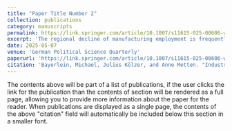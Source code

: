 ```yaml
---
title: "Paper Title Number 2"
collection: publications
category: manuscripts
permalink: https://link.springer.com/article/10.1007/s11615-025-00606-w
excerpt: 'The regional decline of manufacturing employment is frequently linked to the rise of right-wing populism in many Western countries. Surprisingly, contributions that directly examine the relationship between industrial decline and electoral support for these parties, as well as its underlying mechanisms, remain scarce. Moreover, it is often overlooked that regional industrial decline might also increase support for left-wing populism due to a greater demand for welfare compensation. Using novel historical data on regional manufacturing employment and geocoded survey data from Germany, we find that long-term actual industrial decline is associated with increased support for left-wing populism but not with support for right-wing populist parties. Rather, we find increased support for right-wing populism in places where manufacturing levels are historically high and industrial decline is looming. Empirical results on the underlying individual-level mechanisms are rather inconclusive. Although a greater automation risk is associated with a higher probability to vote for the AfD at the individual level, the regional effect of historic industrial employment on AfD support does not appear to be stronger among those exposed to automation. Further, the effect of regional industrial decline on support for Die Linke (The Left) is not driven by unemployed individuals, but rather by contextual effects, potentially reflecting sociotropic concerns. Our findings highlight the importance of developing a more nuanced understanding of how historical industrial employment and its decline have shaped support for right-wing and left-wing populist parties in distinct ways.'
date: 2025-05-07
venue: 'German Political Science Quarterly'
paperurl: 'https://link.springer.com/article/10.1007/s11615-025-00606-w'
citation: 'Bayerlein, Michael, Julius Kölzer, and Anne Metten. "Industrial Employment and Populism in Germany—Exploring the Effect of Actual and Looming Decline." Politische Vierteljahresschrift (2025): 1-32.'
---
```


The contents above will be part of a list of publications, if the user clicks the link for the publication than the contents of section will be rendered as a full page, allowing you to provide more information about the paper for the reader. When publications are displayed as a single page, the contents of the above "citation" field will automatically be included below this section in a smaller font.
